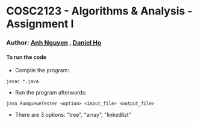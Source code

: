 # COSC2123 - Algorithms & Analysis - Assignment I

### Author: [Anh Nguyen](alex.nguyen.3141@gmail.com) , [Daniel Ho](s3718201@rmit.edu.au)
  

#### To run the code
- Compile the program:
```
javac *.java
``` 
- Run the program afterwards:
```
java RunqueueTester <option> <input_file> <output_file>
```
- There are 3 options: "tree", "array", "linkedlist"